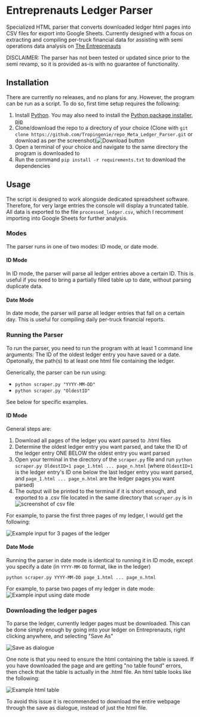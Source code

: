 # Entreprenauts Ledger Parser
Specialized HTML parser that converts downloaded ledger html pages into CSV files for export into Google Sheets. Currently designed with a focus on extracting and compiling per-truck financial data for assisting with semi operations data analysis on [The Entreprenauts](https://www.theentreprenauts.com/)

DISCLAIMER: The parser has not been tested or updated since prior to the semi revamp, so it is provided as-is with no guarantee of functionality.

## Installation
There are currently no releases, and no plans for any. However, the program can be run as a script. To do so, first time setup requires the following:
1. Install [Python](https://www.python.org/downloads/). You may also need to install the [Python package installer, pip](https://pip.pypa.io/en/stable/installation/)
2. Clone/download the repo to a directory of your choice (Clone with `git clone https://github.com/Tropingenie/repo_Meta_Ledger_Parser.git` or download as per the screenshot)![Download button](https://cdn.discordapp.com/attachments/945223875279601687/954242216224768010/unknown.png)
2. Open a terminal of your choice and navigate to the same directory the program is downloaded to
3. Run the command `pip install -r requirements.txt` to download the dependencies

## Usage
The script is designed to work alongside dedicated spreadsheet software. Therefore, for very large entries the console will display a truncated table. All data is exported to the file `processed_ledger.csv`, which I recomment importing into Google Sheets for further analysis.

### Modes
The parser runs in one of two modes: ID mode, or date mode. 

#### ID Mode
In ID mode, the parser will parse all ledger entries above a certain ID. This is useful if you need to bring a partially filled table up to date, without parsing duplicate data. 

#### Date Mode
In date mode, the parser will parse all ledger entries that fall on a certain day. This is useful for compiling daily per-truck financial reports.

### Running the Parser
To run the parser, you need to run the program with at least 1 command line arguments: The ID of the oldest ledger entry you have saved or a date. Opetonally, the path(s) to at least one html file containing the ledger.

Generically, the parser can be run using:
- `python scraper.py "YYYY-MM-DD"`
- `python scraper.py "OldestID"`

See below for specific examples.

#### ID Mode
General steps are:
1. Download all pages of the ledger you want parsed to .html files
2. Determine the oldest ledger entry you want parsed, and take the ID of the ledger entry ONE BELOW the oldest entry you want parsed
3. Open your terminal in the directory of the `scraper.py` file and run `python scraper.py OldestID+1 page_1.html ... page_n.html` (where `OldestID+1` is the ledger entry's ID one below the last ledger entry you want parsed, and `page_1.html ... page_n.html` are the ledger pages you want parsed)
4. The output will be printed to the terminal if it is short enough, and exported to a .csv file located in the same directory that `scraper.py` is in
![screenshot of csv file](https://cdn.discordapp.com/attachments/945223875279601687/954243405620334625/unknown.png)

For example, to parse the first three pages of my ledger, I would get the following:

![Example input for 3 pages of the ledger](https://cdn.discordapp.com/attachments/945223875279601687/954226376418926623/unknown.png "Example input for 3 pages of the ledger")

#### Date Mode
Running the parser in date mode is identical to running it in ID mode, except you specify a date (in `YYYY-MM-DD` format, like in the ledger)

`python scraper.py YYYY-MM-DD page_1.html ... page_n.html`

For example, to parse two pages of my ledger in date mode:
![Example input using date mode](https://cdn.discordapp.com/attachments/945223875279601687/954240683202478080/unknown.png "Example input using date mode")

### Downloading the ledger pages
To parse the ledger, currently ledger pages must be downloaded. This can be done simply enough by going into your ledger on Entreprenauts, right clicking anywhere, and selecting "Save As"

![Save as dialogue](https://cdn.discordapp.com/attachments/945223875279601687/954242999771099206/unknown.png)

One note is that you need to ensure the html containing the table is saved. If you have downloaded the page and are getting "no table found" errors, then check that the table is actually in the .html file. An html table looks like the following:

![Example html table](https://cdn.discordapp.com/attachments/945223875279601687/956588385005355018/unknown.png)

To avoid this issue it is recommended to download the entire webpage through the save as dialogue, instead of just the html file.
